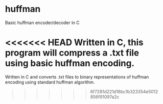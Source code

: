 # huffman
Basic huffman encoder/decoder in C

<<<<<<< HEAD
Written in C, this program will compress a .txt file using basic huffman encoding.
=======
Written in C and converts .txt files to binary representations of huffman encoding using standard huffman algorithm.
>>>>>>> 6f7281d221d16bc1b323354e5012856f91097a2c
